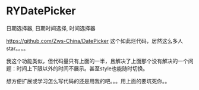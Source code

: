 # RYDatePicker
日期选择器, 日期时间选择, 时间选择器

https://github.com/Zws-China/DatePicker 这个如此烂代码，居然这么多人star。。。。

我这个功能类似，但代码量只有上面的一半，且解决了上面那个没有解决的一个问题：时间上下限以外的时间不展示。甚至style也能随时切换。

想方便扩展或学习怎么写代码的还是用我的吧。。。用上面的要坑死你。。